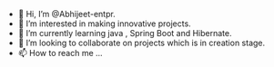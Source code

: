 - 👋 Hi, I’m @Abhijeet-entpr.
- 👀 I’m interested in making innovative projects.
- 🌱 I’m currently learning java , Spring Boot and Hibernate.
- 💞️ I’m looking to collaborate on projects which is in creation stage.
- 📫 How to reach me ...

<!---
Abhijeet-entpr/Abhijeet-entpr is a ✨ special ✨ repository because its `README.md` (this file) appears on your GitHub profile.
You can click the Preview link to take a look at your changes.
--->
